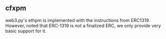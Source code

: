 ## cfxpm

web3.py's ethpm is implemented with the instructions from ERC1319. However, noted that ERC-1319 is not a finalized ERC, we only provide very basic support for it.
